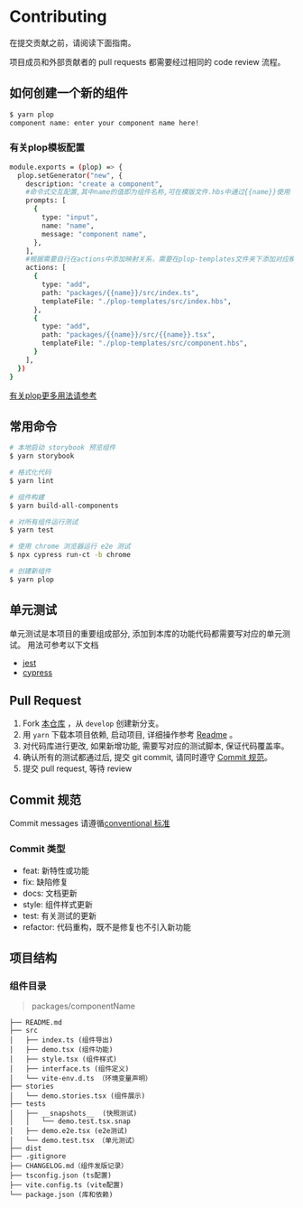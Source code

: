 # Contributing

在提交贡献之前，请阅读下面指南。

项目成员和外部贡献者的 pull requests 都需要经过相同的 code review 流程。

## 如何创建一个新的组件

```bash
$ yarn plop
component name: enter your component name here!
````

### 有关plop模板配置

```bash
module.exports = (plop) => {
  plop.setGenerator("new", {
    description: "create a component",
    #命令式交互配置,其中name的值即为组件名称,可在模版文件.hbs中通过{{name}}使用
    prompts: [
      {
        type: "input",
        name: "name",
        message: "component name",
      },
    ],
    #根据需要自行在actions中添加映射关系，需要在plop-templates文件夹下添加对应模板
    actions: [
      {
        type: "add",
        path: "packages/{{name}}/src/index.ts",
        templateFile: "./plop-templates/src/index.hbs",
      },
      {
        type: "add",
        path: "packages/{{name}}/src/{{name}}.tsx",
        templateFile: "./plop-templates/src/component.hbs",
      }
    ],
  })
}
````

[有关plop更多用法请参考](https://github.com/plopjs/plop)

## 常用命令

```bash
# 本地启动 storybook 预览组件
$ yarn storybook

# 格式化代码
$ yarn lint

# 组件构建
$ yarn build-all-components

# 对所有组件运行测试
$ yarn test

# 使用 chrome 浏览器运行 e2e 测试
$ npx cypress run-ct -b chrome

# 创建新组件
$ yarn plop
```

## 单元测试

单元测试是本项目的重要组成部分, 添加到本库的功能代码都需要写对应的单元测试。 用法可参考以下文档

- [jest](https://testing-library.com/docs/react-testing-library/intro/)
- [cypress](https://docs.cypress.io/guides/core-concepts/introduction-to-cypress)

## Pull Request

1. Fork [本仓库](https://github.com/illa-family/illa-design) ，从 `develop` 创建新分支。
2. 用 `yarn` 下载本项目依赖, 启动项目, 详细操作参考 [Readme](https://github.com/illa-family/illa-design#readme) 。
3. 对代码库进行更改, 如果新增功能, 需要写对应的测试脚本, 保证代码覆盖率。
4. 确认所有的测试都通过后, 提交 git commit, 请同时遵守 [Commit 规范](#commit-规范)。
5. 提交 pull request, 等待 review

## Commit 规范

Commit messages 请遵循[conventional 标准](https://www.conventionalcommits.org/en/v1.0.0/)

### Commit 类型

- feat: 新特性或功能
- fix: 缺陷修复
- docs: 文档更新
- style: 组件样式更新
- test: 有关测试的更新
- refactor: 代码重构，既不是修复也不引入新功能

## 项目结构

### 组件目录

> packages/componentName

```
├── README.md
├── src 
│   ├── index.ts (组件导出)
│   ├── demo.tsx (组件功能)
│   ├── style.tsx (组件样式)
│   ├── interface.ts (组件定义)
│   └── vite-env.d.ts （环境变量声明）
├── stories
│   └── demo.stories.tsx (组件展示)
├── tests
│   ├── __snapshots__  (快照测试)
│   │   └── demo.test.tsx.snap
│   ├── demo.e2e.tsx (e2e测试)
│   └── demo.test.tsx （单元测试）
├── dist
├── .gitignore
├── CHANGELOG.md（组件发版记录）
├── tsconfig.json (ts配置)
├── vite.config.ts (vite配置)
└── package.json (库和依赖)
```
